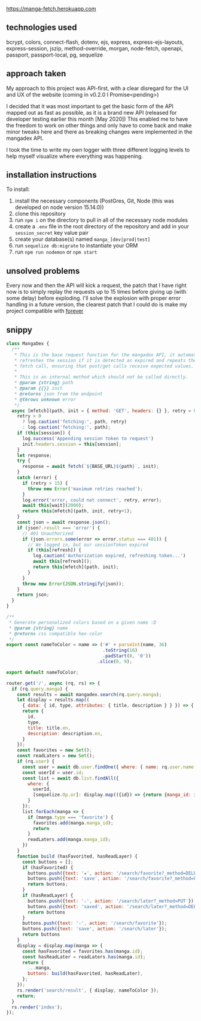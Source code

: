 https://manga-fetch.herokuapp.com

## technologies used
bcrypt, colors, connect-flash, dotenv, ejs, express, express-ejs-layouts, express-session, jszip, method-override, morgan, node-fetch, openapi, passport, passport-local, pg, sequelize

## approach taken
My approach to this project was API-first, with a clear disregard for the UI and UX of the website (coming in v0.2.0 I Promise\<pending\>)

I decided that it was most important to get the basic form of the API mapped out as fast as possible, as it is a brand new API (released for developer testing earlier this month \[May 2020\]) This enabled me to have the freedom to work on other things and only have to come back and make minor tweaks here and there as breaking changes were implemented in the mangadex API.

I took the time to write my own logger with three different logging levels to help myself visualize where everything was happening.


## installation instructions
To install:
1. install the necessary components (PostGres, Git, Node (this was developed on node version 15.14.0))
2. clone this repository
3. run `npm i` on the directory to pull in all of the necessary node modules
4. create a `.env` file in the root directory of the repository and add in your `session_secret` key value pair
5. create your database(s) named `manga_[dev|prod|test]`
6. run `sequelize db:migrate` to instantiate your ORM
7. run `npm run nodemon` or `npm start`

## unsolved problems
Every now and then the API will kick a request, the patch that I have right now is to simply replay the requests up to 15 times before giving up (with some delay) before exploding. I'll solve the explosion with proper error handling in a future version, the clearest patch that I could do is make my project compatible with [forever](https://www.npmjs.com/package/forever)

## snippy

```js
class MangaDex {
  /**
   * This is the base request function for the mangadex API, it automatically
   * refreshes the session if it is detected as expired and repeats the initial
   * fetch call, ensuring that post/get calls receive expected values.
   * 
   * This is an internal method which should not be called directly.
   * @param {string} path 
   * @param {{}} init 
   * @returns json from the endpoint
   * @throws unknown error
   */
  async [mfetch](path, init = { method: 'GET', headers: {} }, retry = 0) {
    retry > 0
      ? log.caution('fetching:', path, retry)
      : log.caution('fetching:', path);
    if (this[session]) {
      log.success('Appending session token to request')
      init.headers.session = this[session];
    }
    let response;
    try {
      response = await fetch(`${BASE_URL}${path}`, init);
    }
    catch (error) {
      if (retry > 15) {
        throw new Error('maximum retries reached');
      }
      log.error('error, could not connect', retry, error);
      await this[wait](2000);
      return this[mfetch](path, init, retry+1);
    }
    const json = await response.json();
    if (json?.result === 'error') {
      // 401 Unauthorized
      if (json.errors.some(error => error.status === 401)) {
        // We logged in, but our sessionToken expired
        if (this[refresh]) {
          log.caution('Authorization expired, refreshing token...')
          await this[refresh]();
          return this[mfetch](path, init);
        }
      }
      throw new Error(JSON.stringify(json));
    }
    return json;
  }
}
```

```js
/**
 * Generate personalized colors based on a given name :D
 * @param {string} name 
 * @returns css compatible hex-color
 */
export const nameToColor = name => ('#' + parseInt(name, 36)
                                    .toString(16)
                                    .padStart(8, '0'))
                                  .slice(0, 9);

export default nameToColor;
```
```js
router.get('/', async (rq, rs) => {
  if (rq.query.manga) {
    const results = await mangadex.search(rq.query.manga);
    let display = results.map((
      { data: { id, type, attributes: { title, description } } }) => {
      return {
        id,
        type,
        title: title.en,
        description: description.en,
      }
    });
    const favorites = new Set();
    const readLaters = new Set();
    if (rq.user) {
      const user = await db.user.findOne({ where: { name: rq.user.name } })
      const userId = user.id;
      const list = await db.list.findAll({
        where: {
          userId,
          [sequelize.Op.or]: display.map(({id}) => {return {manga_id: id}}),
        }
      });
      list.forEach(manga => {
        if (manga.type === 'favorite') {
          favorites.add(manga.manga_id);
          return
        }
        readLaters.add(manga.manga_id);
      })
    }
    function build (hasFavorited, hasReadLayer) {
      const buttons = [];
      if (hasFavorited) {
        buttons.push({text: '★', action: '/search/favorite?_method=DELETE'});
        buttons.push({text: 'save', action: '/search/favorite?_method=PUT'});
        return buttons;
      }
      if (hasReadLayer) {
        buttons.push({text: '☆', action: '/search/later?_method=PUT'});
        buttons.push({text: 'saved', action: '/search/later?_method=DELETE'});
        return buttons
      }
      buttons.push({text: '☆', action: '/search/favorite'});
      buttons.push({text: 'save', action: '/search/later'});
      return buttons
    }
    display = display.map(manga => {
      const hasFavorited = favorites.has(manga.id);
      const hasReadLater = readLaters.has(manga.id);
      return {
        ...manga,
        buttons: build(hasFavorited, hasReadLater),
      };
    });
    rs.render('search/result', { display, nameToColor });
    return;
  }
  rs.render('index');
});
```